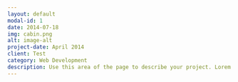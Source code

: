```yaml
---
layout: default
modal-id: 1
date: 2014-07-18
img: cabin.png
alt: image-alt
project-date: April 2014
client: Test
category: Web Development
description: Use this area of the page to describe your project. Lorem ipsum dolor sit amet, consectetur adipisicing elit. Mollitia neque assumenda ipsam nihil, molestias magnam, recusandae quos quis inventore quisquam velit asperiores, vitae? Reprehenderit soluta, eos quod consequuntur itaque. Nam.dfsddfdfadfda
---
```

